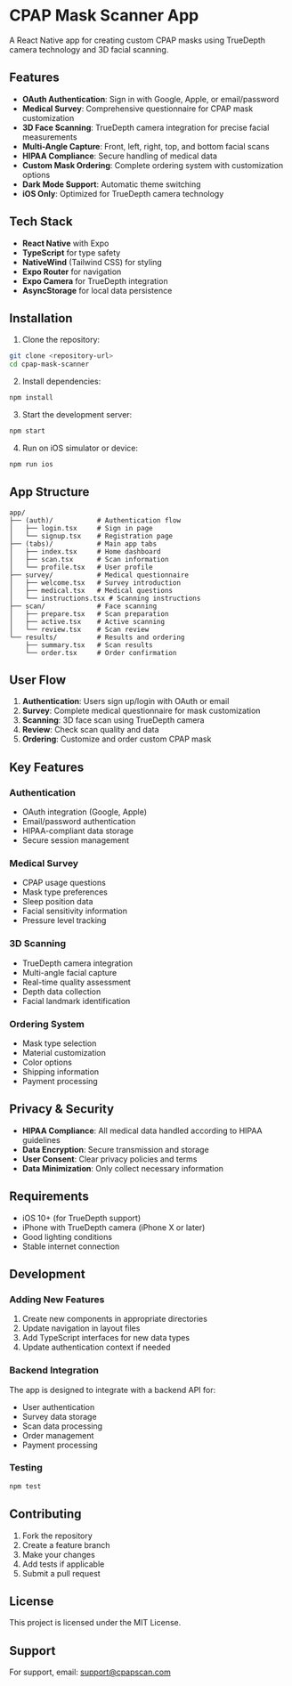 # CPAP Mask Scanner App

A React Native app for creating custom CPAP masks using TrueDepth camera technology and 3D facial scanning.

## Features

- **OAuth Authentication**: Sign in with Google, Apple, or email/password
- **Medical Survey**: Comprehensive questionnaire for CPAP mask customization
- **3D Face Scanning**: TrueDepth camera integration for precise facial measurements
- **Multi-Angle Capture**: Front, left, right, top, and bottom facial scans
- **HIPAA Compliance**: Secure handling of medical data
- **Custom Mask Ordering**: Complete ordering system with customization options
- **Dark Mode Support**: Automatic theme switching
- **iOS Only**: Optimized for TrueDepth camera technology

## Tech Stack

- **React Native** with Expo
- **TypeScript** for type safety
- **NativeWind** (Tailwind CSS) for styling
- **Expo Router** for navigation
- **Expo Camera** for TrueDepth integration
- **AsyncStorage** for local data persistence

## Installation

1. Clone the repository:
```bash
git clone <repository-url>
cd cpap-mask-scanner
```

2. Install dependencies:
```bash
npm install
```

3. Start the development server:
```bash
npm start
```

4. Run on iOS simulator or device:
```bash
npm run ios
```

## App Structure

```
app/
├── (auth)/           # Authentication flow
│   ├── login.tsx     # Sign in page
│   └── signup.tsx    # Registration page
├── (tabs)/           # Main app tabs
│   ├── index.tsx     # Home dashboard
│   ├── scan.tsx      # Scan information
│   └── profile.tsx   # User profile
├── survey/           # Medical questionnaire
│   ├── welcome.tsx   # Survey introduction
│   ├── medical.tsx   # Medical questions
│   └── instructions.tsx # Scanning instructions
├── scan/             # Face scanning
│   ├── prepare.tsx   # Scan preparation
│   ├── active.tsx    # Active scanning
│   └── review.tsx    # Scan review
└── results/          # Results and ordering
    ├── summary.tsx   # Scan results
    └── order.tsx     # Order confirmation
```

## User Flow

1. **Authentication**: Users sign up/login with OAuth or email
2. **Survey**: Complete medical questionnaire for mask customization
3. **Scanning**: 3D face scan using TrueDepth camera
4. **Review**: Check scan quality and data
5. **Ordering**: Customize and order custom CPAP mask

## Key Features

### Authentication
- OAuth integration (Google, Apple)
- Email/password authentication
- HIPAA-compliant data storage
- Secure session management

### Medical Survey
- CPAP usage questions
- Mask type preferences
- Sleep position data
- Facial sensitivity information
- Pressure level tracking

### 3D Scanning
- TrueDepth camera integration
- Multi-angle facial capture
- Real-time quality assessment
- Depth data collection
- Facial landmark identification

### Ordering System
- Mask type selection
- Material customization
- Color options
- Shipping information
- Payment processing

## Privacy & Security

- **HIPAA Compliance**: All medical data handled according to HIPAA guidelines
- **Data Encryption**: Secure transmission and storage
- **User Consent**: Clear privacy policies and terms
- **Data Minimization**: Only collect necessary information

## Requirements

- iOS 10+ (for TrueDepth support)
- iPhone with TrueDepth camera (iPhone X or later)
- Good lighting conditions
- Stable internet connection

## Development

### Adding New Features

1. Create new components in appropriate directories
2. Update navigation in layout files
3. Add TypeScript interfaces for new data types
4. Update authentication context if needed

### Backend Integration

The app is designed to integrate with a backend API for:
- User authentication
- Survey data storage
- Scan data processing
- Order management
- Payment processing

### Testing

```bash
npm test
```

## Contributing

1. Fork the repository
2. Create a feature branch
3. Make your changes
4. Add tests if applicable
5. Submit a pull request

## License

This project is licensed under the MIT License.

## Support

For support, email: support@cpapscan.com
